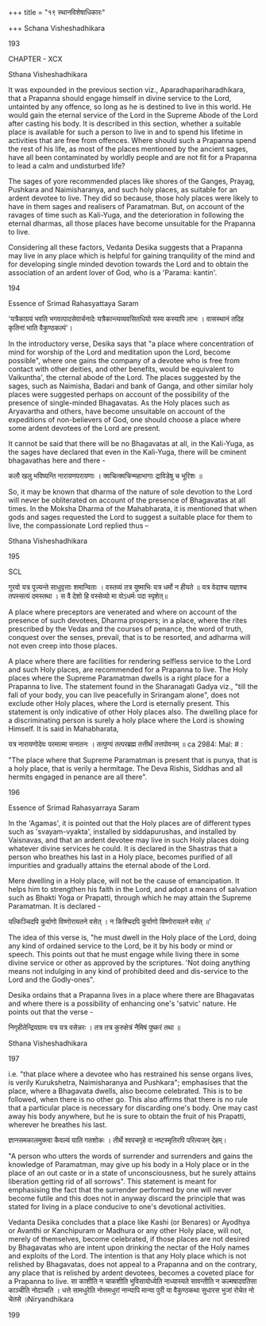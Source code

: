 +++
title = "१९ स्थानविशेषाधिकारः"

+++
Schana Visheshadhikara

193

CHAPTER - XCX

Sthana Visheshadhikara

It was expounded in the previous section viz., Aparadhapariharadhikara, that a Prapanna should engage himself in divine service to the Lord, untainted by any offence, so long as he is destined to live in this world. He would gain the eternal service of the Lord in the Supreme Abode of the Lord after casting his body. It is described in this section, whether a suitable place is available for such a person to live in and to spend his lifetime in activities that are free from offences. Where should such a Prapanna spend the rest of his life, as most of the places mentioned by the ancient sages, have all been contaminated by worldly people and are not fit for a Prapanna to lead a calm and undisturbed life?

The sages of yore recommended places like shores of the Ganges, Prayag, Pushkara and Naimisharanya, and such holy places, as suitable for an ardent devotee to live. They did so because, those holy places were likely to have in them sages and realisers of Paramatman. But, on account of the ravages of time such as Kali-Yuga, and the deterioration in following the eternal dharmas, all those places have become unsuitable for the Prapanna to live.

Considering all these factors, Vedanta Desika suggests that a Prapanna may live in any place which is helpful for gaining tranquility of the mind and for developing single minded devotion towards the Lord and to obtain the association of an ardent lover of God, who is a 'Parama: kantin'.

194

Essence of Srimad Rahasyattaya Saram

'यत्रैकाग्रयं भवति भगवत्पादसेवार्चनादेः यत्रैकान्त्यव्यवसितधियो यस्य कस्यापि लाभः । वासस्थानं तदिह कृतिनां भाति वैकुण्ठकल्पं'।

In the introductory verse, Desika says that "a place where concentration of mind for worship of the Lord and meditation upon the Lord, become possible", where one gains the company of a devotee who is free from contact with other deities, and other benefits, would be equivalent to Vaikuntha', the cternal abode of the Lord. The places suggested by the sages, such as Naimisha, Badari and bank of Ganga, and other similar holy places were suggested perhaps on account of the possibility of the presence of single-minded Bhagavatas. As the Holy places such as Aryavartha and others, have become unsuitable on account of the expeditions of non-believers of God, one should choose a place where some ardent devotees of the Lord are present.

It cannot be said that there will be no Bhagavatas at all, in the Kali-Yuga, as the sages have declared that even in the Kali-Yuga, there will be cminent bhagavathas here and there -

कलौ खलु भविष्यन्ति नारायणपरायणाः । क्वचित्क्वचिन्महाभागाः द्राविडेषु च भूरिशः ॥

So, it may be known that dharma of the nature of sole devotion to the Lord will never be obliterated on account of the presence of Bhagavatas at all times. In the Moksha Dharma of the Mahabharata, it is mentioned that when gods and sages requested the Lord to suggest a suitable place for them to live, the compassionate Lord replied thus –

Sthana Visheshadhikara

195

SCL

गुरवो यत्र पूज्यन्ते साधुवृत्ताः शमान्विताः । वस्तव्यं तत्र युष्माभिः यत्र धर्मो न हीयते ॥ यत्र वेदाश्च यज्ञाश्च तपस्सत्यं दमस्तथा । स वै देशो हि वस्सेव्यो मा वोऽधर्मः पदा स्पृशेत्॥

A place where preceptors are venerated and where on account of the presence of such devotees, Dharma prospers; in a place, where the rites prescribed by the Vedas and the courses of penance, the word of truth, conquest over the senses, prevail, that is to be resorted, and adharma will not even creep into those places.

A place where there are facilities for rendering selfless service to the Lord and such Holy places, are recommended for a Prapanna to live. The Holy places where the Supreme Paramatman dwells is a right place for a Prapanna to live. The statement found in the Sharanagati Gadya viz., "till the fall of your body, you can live peacefully in Srirangam alone", does not exclude other Holy places, where the Lord is eternally present. This statement is only indicative of other Holy places also. The dwelling place for a discriminating person is surely a holy place where the Lord is showing Himself. It is said in Mahabharata,

यत्र नारायणोदेवः परमात्मा सनातनः । तत्पुण्यं तत्परब्रह्म तत्तीर्थं तत्तपोवनम् ॥ ca 2984: Mal: # :

"The place where that Supreme Paramatman is present that is punya, that is a holy place, that is verily a hermitage. The Deva Rishis, Siddhas and all hermits engaged in penance are all there".

196

Essence of Srimad Rahasyarraya Saram

In the 'Agamas', it is pointed out that the Holy places are of different types such as 'svayam-vyakta', installed by siddapurushas, and installed by Vaisnavas, and that an ardent devotee may live in such Holy places doing whatever divine services he could. It is declared in the Shastras that a person who breathes his last in a Holy place, becomes purified of all impurities and gradually attains the eternal abode of the Lord.

Mere dwelling in a Holy place, will not be the cause of emancipation. It helps him to strengthen his faith in the Lord, and adopt a means of salvation such as Bhakti Yoga or Prapatti, through which he may attain the Supreme Paramatman. It is declared -

यत्किञ्चिदपि कुर्वाणो विष्णोरायतने वसेत् । न किश्चिदपि कुर्वाणो विष्णोरायतने वसेत् ॥'

The idea of this verse is, "he must dwell in the Holy place of the Lord, doing any kind of ordained service to the Lord, be it by his body or mind or speech. This points out that he must engage while living there in some divine service or other as approved by the scriptures. 'Not doing anything means not indulging in any kind of prohibited deed and dis-service to the Lord and the Godly-ones".

Desika ordains that a Prapanna lives in a place where there are Bhagavatas and where there is a possibility of enhancing one's 'satvic' nature. He points out that the verse -

निगृहीतेन्द्रियग्रामः यत्र यत्र वसेन्नरः । तत्र तत्र कुरुक्षेत्रं नैमिषं पुष्करं तथा ॥

Sthana Visheshadhikara

197

i.e. "that place where a devotee who has restrained his sense organs lives, is verily Kurukshetra, Naimisharanya and Pushkara"; emphasises that the place, where a Bhagavata dwells, also become celebrated. This is to be followed, when there is no other go. This also affirms that there is no rule that a particular place is necessary for discarding one's body. One may cast away his body anywhere, but he is sure to obtain the fruit of his Prapatti, wherever he breathes his last.

ज्ञानसमकालमुक्त्वा कैवल्यं याति गतशोकः । तीर्थे श्वपचगृहे वा नष्टस्मृतिरपि परित्यजन् देहम्।

"A person who utters the words of surrender and surrenders and gains the knowledge of Paramatman, may give up his body in a Holy place or in the place of an out caste or in a state of unconsciousness, but he surely attains liberation getting rid of all sorrows". This statement is meant for emphasising the fact that the surrender performed by one will never become futile and this does not in anyway discard the principle that was stated for living in a place conducive to one's devotional activities.

Vedanta Desika concludes that a place like Kashi (or Benares) or Ayodhya or Avanthi or Kanchipuram or Madhura or any other Holy place, will not, merely of themselves, become celebrated, if those places are not desired by Bhagavatas who are intent upon drinking the nectar of the Holy names and exploits of the Lord. The intention is that any Holy place which is not relished by Bhagavatas, does not appeal to a Prapanna and on the contrary, any place that is relished by ardent devotees, becomes a coveted place for a Prapanna to live. सा काशीति न चाकशीति भुविसायोध्येति नाध्यास्यते सावन्तीति न कल्मषादवतिसा काञ्चीति नोदञ्चति । धत्ते सामधुरेति नोत्तमधुरां नान्यापि मान्या पुरी या वैकुण्ठकथा सुधारस भुजां रोचेत नो चेतसे ॥Niryandhikara

199
